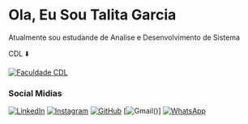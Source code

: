 # Ola, Eu Sou Talita Garcia

Atualmente sou estudande de Analise e Desenvolvimento de Sistema 

CDL ⬇️

[![Faculdade CDL](https://faculdadecdl.edu.br/wp-content/uploads/2022/11/logo.png)](https://faculdadecdl.edu.br/)

### Social Midias

[![LinkedIn](https://img.shields.io/badge/LinkedIn-0077B5?style=for-the-badge&logo=linkedin&logoColor=white)](https://www.linkedin.com/in/regis-michael-a1777425b/)
[![Instagram](https://img.shields.io/badge/-Instagram-%23E4405F?style=for-the-badge&logo=instagram&logoColor=white)](https://www.instagram.com/garciatalita_/profilecard/?igsh=YTVlaWIzdjhlNTdj)
[![GitHub](https://img.shields.io/badge/GitHub-100000?style=for-the-badge&logo=github&logoColor=white)](https://github.com/TalitaGarcia)
[![Gmail](https://img.shields.io/badge/Gmail-333333?style=for-the-badge&logo=gmail&logoColor=red)()]
[![WhatsApp](https://img.shields.io/badge/WhatsApp-25D366?style=for-the-badge&logo=whatsapp&logoColor=white)](https://wa.me/5585989338665)

